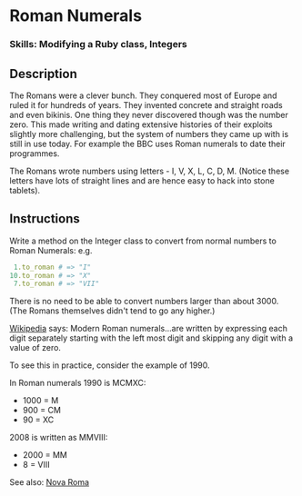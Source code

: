 
# Roman Numerals

### Skills: Modifying a Ruby class, Integers

## Description

The Romans were a clever bunch. They conquered most of Europe and ruled it for hundreds of years. They invented concrete and straight roads and even bikinis. One thing they never discovered though was the number zero. This made writing and dating extensive histories of their exploits slightly more challenging, but the system of numbers they came up with is still in use today. For example the BBC uses Roman numerals to date their programmes.

The Romans wrote numbers using letters - I, V, X, L, C, D, M. (Notice these letters have lots of straight lines and are hence easy to hack into stone tablets).

## Instructions

Write a method on the Integer class to convert from normal numbers to Roman Numerals: e.g.

```ruby
 1.to_roman # => "I"
10.to_roman # => "X"
 7.to_roman # => "VII"
```

There is no need to be able to convert numbers larger than about 3000. (The Romans themselves didn't tend to go any higher.)

[Wikipedia](http://en.wikipedia.org/wiki/Roman_numerals) says: Modern Roman numerals...are written by expressing each digit separately starting with the left most digit and skipping any digit with a value of zero.

To see this in practice, consider the example of 1990.

In Roman numerals 1990 is MCMXC:

* 1000 = M
* 900 = CM
* 90 = XC

2008 is written as MMVIII:

* 2000 = MM
* 8 = VIII

See also: [Nova Roma](http://www.novaroma.org/via_romana/numbers.html)
